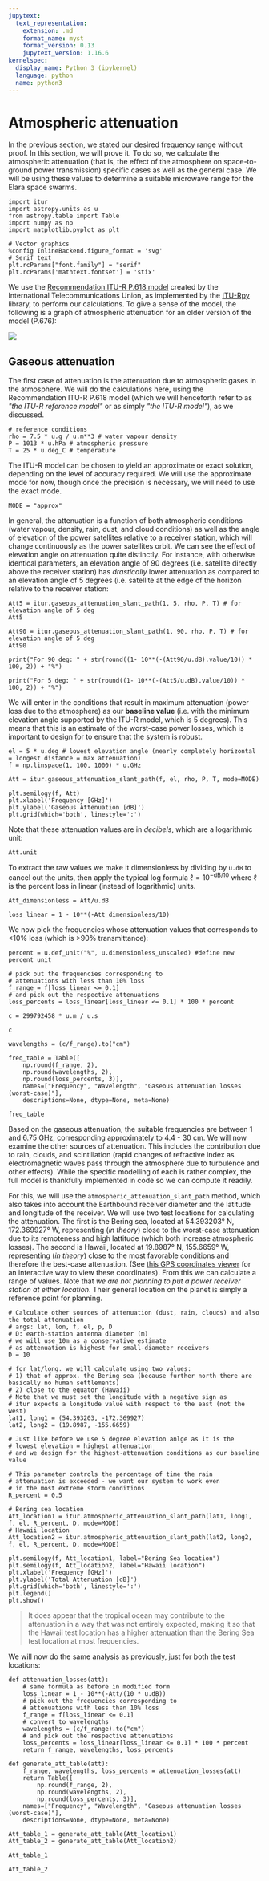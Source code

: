 ```yaml
---
jupytext:
  text_representation:
    extension: .md
    format_name: myst
    format_version: 0.13
    jupytext_version: 1.16.6
kernelspec:
  display_name: Python 3 (ipykernel)
  language: python
  name: python3
---
```

# Atmospheric attenuation

In the previous section, we stated our desired frequency range without proof. In this section, we will prove it. To do so, we calculate the atmospheric attenuation (that is, the effect of the atmosphere on space-to-ground power transmission) specific cases as well as the general case. We will be using these values to determine a suitable microwave range for the Elara space swarms.

```{code-cell} ipython3
import itur
import astropy.units as u
from astropy.table import Table
import numpy as np
import matplotlib.pyplot as plt
```

```{code-cell} ipython3
# Vector graphics
%config InlineBackend.figure_format = 'svg'
# Serif text
plt.rcParams["font.family"] = "serif"
plt.rcParams['mathtext.fontset'] = 'stix'
```

We use the [Recommendation ITU-R P.618 model](https://www.itu.int/rec/R-REC-P.618/en) created by the International Telecommunications Union, as implemented by the [ITU-Rpy](https://itu-rpy.readthedocs.io/en/latest/index.html) library, to perform our calculations. To give a sense of the model, the following is a graph of atmospheric attenuation for an older version of the model (P.676):

![](img/attenuation.svg)

## Gaseous attenuation

The first case of attenuation is the attenuation due to atmospheric gases in the atmosphere. We will do the calculations here, using the Recommendation ITU-R P.618 model (which we will henceforth refer to as *"the ITU-R reference model"* or as simply _"the ITU-R model"_), as we discussed.

```{code-cell} ipython3
# reference conditions
rho = 7.5 * u.g / u.m**3 # water vapour density
P = 1013 * u.hPa # atmospheric pressure
T = 25 * u.deg_C # temperature 
```

The ITU-R model can be chosen to yield an approximate or exact solution, depending on the level of accuracy required. We will use the approximate mode for now, though once the precision is necessary, we will need to use the exact mode.

```{code-cell} ipython3
MODE = "approx"
```

In general, the attenuation is a function of both atmospheric conditions (water vapour, density, rain, dust, and cloud conditions) as well as the angle of elevation of the power satellites relative to a receiver station, which will change continuously as the power satellites orbit. We can see the effect of elevation angle on attenuation quite distinctly. For instance, with otherwise identical parameters, an elevation angle of 90 degrees (i.e. satellite directly above the receiver station) has _drastically_ lower attenuation as compared to an elevation angle of 5 degrees (i.e. satellite at the edge of the horizon relative to the receiver station:

```{code-cell} ipython3
Att5 = itur.gaseous_attenuation_slant_path(1, 5, rho, P, T) # for elevation angle of 5 deg
Att5
```

```{code-cell} ipython3
Att90 = itur.gaseous_attenuation_slant_path(1, 90, rho, P, T) # for elevation angle of 5 deg
Att90
```

```{code-cell} ipython3
print("For 90 deg: " + str(round((1- 10**(-(Att90/u.dB).value/10)) * 100, 2)) + "%")
```

```{code-cell} ipython3
print("For 5 deg: " + str(round((1- 10**(-(Att5/u.dB).value/10)) * 100, 2)) + "%")
```

We will enter in the conditions that result in maximum attenuation (power loss due to the atmosphere) as our **baseline value** (i.e. with the minimum elevation angle supported by the ITU-R model, which is 5 degrees). This means that this is an estimate of the worst-case power losses, which is important to design for to ensure that the system is robust.

```{code-cell} ipython3
el = 5 * u.deg # lowest elevation angle (nearly completely horizontal = longest distance = max attenuation)
f = np.linspace(1, 100, 1000) * u.GHz
```

```{code-cell} ipython3
Att = itur.gaseous_attenuation_slant_path(f, el, rho, P, T, mode=MODE)
```

```{code-cell} ipython3
plt.semilogy(f, Att)
plt.xlabel('Frequency [GHz]')
plt.ylabel('Gaseous Attenuation [dB]')
plt.grid(which='both', linestyle=':')
```

Note that these attenuation values are in _decibels_, which are a logarithmic unit:

```{code-cell} ipython3
Att.unit
```

To extract the raw values we make it dimensionless by dividing by `u.dB` to cancel out the units, then apply the typical log formula $\ell = 10^{-\mathrm{dB}/10}$ where $\ell$ is the percent loss in linear (instead of logarithmic) units.

```{code-cell} ipython3
Att_dimensionless = Att/u.dB
```

```{code-cell} ipython3
loss_linear = 1 - 10**(-Att_dimensionless/10)
```

We now pick the frequencies whose attenuation values that corresponds to <10% loss (which is >90% transmittance):

```{code-cell} ipython3
percent = u.def_unit("%", u.dimensionless_unscaled) #define new percent unit
```

```{code-cell} ipython3
# pick out the frequencies corresponding to
# attenuations with less than 10% loss
f_range = f[loss_linear <= 0.1]
# and pick out the respective attenuations
loss_percents = loss_linear[loss_linear <= 0.1] * 100 * percent
```

```{code-cell} ipython3
c = 299792458 * u.m / u.s
```

```{code-cell} ipython3
c
```

```{code-cell} ipython3
wavelengths = (c/f_range).to("cm")
```

```{code-cell} ipython3
freq_table = Table([
    np.round(f_range, 2),
    np.round(wavelengths, 2),
    np.round(loss_percents, 3)], 
    names=["Frequency", "Wavelength", "Gaseous attenuation losses (worst-case)"], 
    descriptions=None, dtype=None, meta=None)
```

```{code-cell} ipython3
freq_table
```

Based on the gaseous attenuation, the suitable frequencies are between 1 and 6.75 GHz, corresponding approximately to 4.4 - 30 cm. We will now examine the other sources of attenuation. This includes the contribution due to rain, clouds, and scintillation (rapid changes of refractive index as electromagnetic waves pass through the atmosphere due to turbulence and other effects). While the specific modelling of each is rather complex, the full model is thankfully implemented in code so we can compute it readily.

For this, we will use the `atmospheric_attenuation_slant_path` method, which also takes into account the Earthbound receiver diameter and the latitude and longitude of the receiver. We will use two test locations for calculating the attenuation. The first is the Bering sea, located at 54.393203° N, 172.369927° W, representing (_in theory_) close to the worst-case attenuation due to its remoteness and high lattitude (which both increase atmospheric losses). The second is Hawaii, located at 19.8987° N, 155.6659° W, representing (_in theory_) close to the most favorable conditions and therefore the best-case attenuation. (See [this GPS coordinates viewer](https://www.gps-coordinates.net/) for an interactive way to view these coordinates). From this we can calculate a range of values. Note that _we are not planning to put a power receiver station at either location_. Their general location on the planet is simply a reference point for planning.

```{code-cell} ipython3
# Calculate other sources of attenuation (dust, rain, clouds) and also the total attenuation
# args: lat, lon, f, el, p, D
# D: earth-station antenna diameter (m)
# we will use 10m as a conservative estimate
# as attenuation is highest for small-diameter receivers
D = 10

# for lat/long. we will calculate using two values:
# 1) that of approx. the Bering sea (because further north there are basically no human settlements)
# 2) close to the equator (Hawaii)
# Note that we must set the longitude with a negative sign as
# itur expects a longitude value with respect to the east (not the west)
lat1, long1 = (54.393203, -172.369927)
lat2, long2 = (19.8987, -155.6659)

# Just like before we use 5 degree elevation anlge as it is the 
# lowest elevation = highest attenuation
# and we design for the highest-attenuation conditions as our baseline value

# This parameter controls the percentage of time the rain
# attenuation is exceeded - we want our system to work even
# in the most extreme storm conditions
R_percent = 0.5

# Bering sea location
Att_location1 = itur.atmospheric_attenuation_slant_path(lat1, long1, f, el, R_percent, D, mode=MODE)
# Hawaii location
Att_location2 = itur.atmospheric_attenuation_slant_path(lat2, long2, f, el, R_percent, D, mode=MODE)
```

```{code-cell} ipython3
plt.semilogy(f, Att_location1, label="Bering Sea location")
plt.semilogy(f, Att_location2, label="Hawaii location")
plt.xlabel('Frequency [GHz]')
plt.ylabel('Total Attenuation [dB]')
plt.grid(which='both', linestyle=':')
plt.legend()
plt.show()
```

> It does appear that the tropical ocean may contribute to the attenuation in a way that was not entirely expected, making it so that the Hawaii test location has a higher attenuation than the Bering Sea test location at most frequencies.

We will now do the same analysis as previously, just for both the test locations:

```{code-cell} ipython3
def attenuation_losses(att):
    # same formula as before in modified form
    loss_linear = 1 - 10**(-Att/(10 * u.dB))
    # pick out the frequencies corresponding to
    # attenuations with less than 10% loss
    f_range = f[loss_linear <= 0.1]
    # convert to wavelengths
    wavelengths = (c/f_range).to("cm")
    # and pick out the respective attenuations
    loss_percents = loss_linear[loss_linear <= 0.1] * 100 * percent
    return f_range, wavelengths, loss_percents
```

```{code-cell} ipython3
def generate_att_table(att):
    f_range, wavelengths, loss_percents = attenuation_losses(att)
    return Table([
        np.round(f_range, 2),
        np.round(wavelengths, 2),
        np.round(loss_percents, 3)], 
    names=["Frequency", "Wavelength", "Gaseous attenuation losses (worst-case)"], 
    descriptions=None, dtype=None, meta=None)
```

```{code-cell} ipython3
Att_table_1 = generate_att_table(Att_location1)
Att_table_2 = generate_att_table(Att_location2)
```

```{code-cell}
Att_table_1
```

```{code-cell}
Att_table_2
```